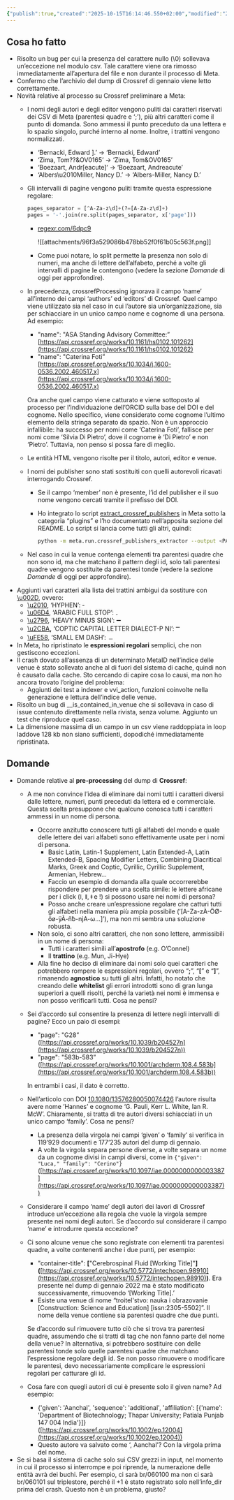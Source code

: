 ```yaml
---
{"publish":true,"created":"2025-10-15T16:14:46.550+02:00","modified":"2022-01-27T12:00:00.000+01:00","cssclasses":""}
---
```



## Cosa ho fatto

- Risolto un bug per cui la presenza del carattere nullo (\0) sollevava un’eccezione nel modulo csv. Tale carattere viene ora rimosso immediatamente all’apertura del file e non durante il processo di Meta.
- Confermo che l’archivio del dump di Crossref di gennaio viene letto correttamente.
- Novità relative al processo su  Crossref preliminare a Meta:
    - I nomi degli autori e degli editor vengono puliti dai caratteri riservati dei CSV di Meta (parentesi quadre e ‘;’), più altri caratteri come il punto di domanda. Sono ammessi il punto preceduto da una lettera e lo spazio singolo, purché interno al nome. Inoltre, i trattini vengono normalizzati.
        - ‘Bernacki, Edward ].’ → ‘Bernacki, Edward’
        - ‘Zima, Tom??&OV0165’ → ‘Zima, Tom&OV0165’
        - ‘Boezaart, Andr[eacute]‘ → ‘Boezaart, Andreacute’
        - ‘Albers\u2010Miller, Nancy D.’ → ‘Albers-Miller, Nancy D.’
    - Gli intervalli di pagine vengono puliti tramite questa espressione regolare:
        
        ```python
        pages_separator = [^A-Za-z\d]+(?=[A-Za-z\d]+)
        pages = '-'.join(re.split(pages_separator, x['page']))
        ```
        
        - [regexr.com/6dpc9](http://regexr.com/6dpc9)
            
            ![[attachments/96f3a529086b478bb52f0f61b05c563f.png]]
            
        - Come puoi notare, lo split permette la presenza non solo di numeri, ma anche di lettere dell’alfabeto, perché a volte gli intervalli di pagine le contengono (vedere la sezione *Domande* di oggi per approfondire).
    - In precedenza, crossrefProcessing ignorava il campo ‘name’ all’interno dei campi ‘authors’ ed ‘editors’ di Crossref. Quel campo viene utilizzato sia nel caso in cui l’autore sia un’organizzazione, sia per schiacciare in un unico campo nome e cognome di una persona. Ad esempio:
        - "name": "ASA Standing Advisory Committee:” [https://api.crossref.org/works/10.1161/hs0102.101262](https://api.crossref.org/works/10.1161/hs0102.101262)
        - "name": "Caterina Foti” [https://api.crossref.org/works/10.1034/j.1600-0536.2002.460517.x](https://api.crossref.org/works/10.1034/j.1600-0536.2002.460517.x)
        
        Ora anche quel campo viene catturato e viene sottoposto al processo per l’individuazione dell’ORCID sulla base del DOI e del cognome. Nello specifico, viene considerato come cognome l’ultimo elemento della stringa separato da spazio. Non è un approccio infallibile: ha successo per nomi come ‘Caterina Foti’, fallisce per nomi come ‘Silvia Di Pietro’, dove il cognome è ‘Di Pietro’ e non ‘Pietro’. Tuttavia, non penso si possa fare di meglio. 
        
    - Le entità HTML vengono risolte per il titolo, autori, editor e venue.
    - I nomi dei publisher sono stati sostituiti con quelli autorevoli ricavati interrogando Crossref.
        - Se il campo ‘member’ non è presente, l’id del publisher e il suo nome vengono cercati tramite il prefisso del DOI.
        - Ho integrato lo script [extract_crossref_publishers](https://github.com/essepuntato/ecss-2021/blob/main/extract_dblp_metadata.py) in Meta sotto la categoria “plugins” e l’ho documentato nell’apposita sezione del README. Lo script si lancia come tutti gli altri, quindi:
            
            ```bash
            python -m meta.run.crossref_publishers_extractor --output <PATH>
            ```
            
    - Nel caso in cui la venue contenga elementi tra parentesi quadre che non sono id, ma che matchano il pattern degli id, solo tali parentesi quadre vengono sostituite da parentesi tonde (vedere la sezione *Domande* di oggi per approfondire).
- Aggiunti vari caratteri alla lista dei trattini ambigui da sostiture con [\u002D](https://util.unicode.org/UnicodeJsps/character.jsp?a=002D), ovvero:
    - [\u2010](https://util.unicode.org/UnicodeJsps/character.jsp?a=2010), ‘HYPHEN’: ‐
    - [\u06D4](https://util.unicode.org/UnicodeJsps/character.jsp?a=06D4), ‘ARABIC FULL STOP’: ۔
    - [\u2796](https://util.unicode.org/UnicodeJsps/character.jsp?a=2796), ‘HEAVY MINUS SIGN’: ➖
    - [\u2CBA](https://util.unicode.org/UnicodeJsps/character.jsp?a=2CBA)**,** ‘COPTIC CAPITAL LETTER DIALECT-P NI’: Ⲻ
    - [\uFE58](https://util.unicode.org/UnicodeJsps/character.jsp?a=FE58), ‘SMALL EM DASH’: ﹘
- In Meta, ho ripristinato le **espressioni regolari** semplici, che non gestiscono eccezioni.
- Il crash dovuto all’assenza di un determinato MetaID nell’indice delle venue è stato sollevato anche al di fuori del sistema di cache, quindi non è causato dalla cache. Sto cercando di capire cosa lo causi, ma non ho ancora trovato l’origine del problema:
    - Aggiunti dei test a indexer e vvi_action, funzioni coinvolte nella generazione e lettura dell’indice delle venue.
- Risolto un bug di __is_contained_in_venue che si sollevava in caso di issue contenuto direttamente nella rivista, senza volume. Aggiunto un test che riproduce quel caso.
- La dimensione massima di un campo in un csv viene raddoppiata in loop laddove 128 kb non siano sufficienti, dopodiché immediatamente ripristinata.

## Domande

- Domande relative al **pre-processing** del dump di **Crossref**:
    - A me non convince l’idea di eliminare dai nomi tutti i caratteri diversi dalle lettere, numeri, punti preceduti da lettera ed e commerciale. Questa scelta presuppone che qualcuno conosca tutti i caratteri ammessi in un nome di persona.
        - Occorre anzitutto conoscere tutti gli alfabeti del mondo e quale delle lettere dei vari alfabeti sono effettivamente usate per i nomi di persona.
            - Basic Latin, Latin-1 Supplement, Latin Extended-A, Latin Extended-B, Spacing Modifier Letters, Combining Diacritical Marks, Greek and Coptic, Cyrillic, Cyrillic Supplement, Armenian, Hebrew...
            - Faccio un esempio di domanda alla quale occorrerebbe rispondere per prendere una scelta simile: le lettere africane per i click (ǀ, ǁ, ǂ e ǃ) si possono usare nei nomi di persona?
            - Posso anche creare un’espressione regolare che catturi tutti gli alfabeti nella maniera più ampia possibile (’[A-Za-zÀ-ÖØ-öø-ÿĀ-ňƀ-ǌΑ-ω...]’), ma non mi sembra una soluzione robusta.
        - Non solo, ci sono altri caratteri, che non sono lettere, ammissibili in un nome di persona:
            - Tutti i caratteri simili all’**apostrofo** (e.g. O’Connel)
            - Il **trattino** (e.g. Mun, Ji-Hye)
        - Alla fine ho deciso di eliminare dai nomi solo quei caratteri che potrebbero rompere le espressioni regolari, ovvero “**;**”, “**[**” e “**]**”, rimanendo **agnostico** su tutti gli altri. Infatti, ho notato che creando delle **whitelist** gli errori introdotti sono di gran lunga superiori a quelli risolti, perché la varietà nei nomi è immensa e non posso verificarli tutti. Cosa ne pensi?
    - Sei d’accordo sul consentire la presenza di lettere negli intervalli di pagine? Ecco un paio di esempi:
        - "page": "G28” ([https://api.crossref.org/works/10.1039/b204527n](https://api.crossref.org/works/10.1039/b204527n))
        - "page": "583b-583” ([https://api.crossref.org/works/10.1001/archderm.108.4.583b](https://api.crossref.org/works/10.1001/archderm.108.4.583b))
        
        In entrambi i casi, il dato è corretto.
        
    - Nell’articolo con DOI [10.1080/13576280050074426](https://api.crossref.org/works/10.1080/13576280050074426) l’autore risulta avere nome ’Hannes’ e cognome ‘G. Pauli, Kerr L. White, Ian R. McW’. Chiaramente, si tratta di tre autori diversi schiacciati in un unico campo ‘family’. Cosa ne pensi?
        - La presenza della virgola nei campi ‘given’ o ‘family’ si verifica in 119’929 documenti e 177’235 autori del dump di gennaio.
        - A volte la virgola separa persone diverse, a volte separa un nome da un cognome divisi in campi diversi, come in `{"given": "Luca," "family": "Cerino"}` ([https://api.crossref.org/works/10.1097/iae.0000000000003387](https://api.crossref.org/works/10.1097/iae.0000000000003387))
    - Considerare il campo ‘name’ degli autori dei lavori di Crossref introduce un’eccezione alla regola che vuole la virgola sempre presente nei nomi degli autori. Se d’accordo sul considerare il campo ‘name’ e introdurre questa eccezione?
    - Ci sono alcune venue che sono registrate con elementi tra parentesi quadre, a volte contenenti anche i due punti, per esempio:
        - "container-title": **[**"Cerebrospinal Fluid [Working Title]"**] (**[https://api.crossref.org/works/10.5772/intechopen.98910](https://api.crossref.org/works/10.5772/intechopen.98910)**)**. Era presente nel dump di gennaio 2022 ma è stato modificato successivamente, rimuovendo ‘[Working Title].’
        - Esiste una venue di nome “troitel'stvo: nauka i obrazovanie [Construction: Science and Education] [issn:2305-5502]”. Il nome della venue contiene sia parentesi quadre che due punti.
        
        Se d’accordo sul rimuovere tutto ciò che si trova tra parentesi quadre, assumendo che si tratti di tag che non fanno parte del nome della venue? In alternativa, si potrebbero sostituire con delle parentesi tonde solo quelle parentesi quadre che matchano l’espressione regolare degli id. Se non posso rimuovere o modificare le parentesi, devo necessariamente complicare le espressioni regolari per catturare gli id.
        
    - Cosa fare con quegli autori di cui è presente solo il given name? Ad esempio:
        - {'given': 'Aanchal', 'sequence': 'additional', 'affiliation': [{'name': 'Department of Biotechnology; Thapar University; Patiala Punjab 147 004 India'}]} ([https://api.crossref.org/works/10.1002/ep.12004](https://api.crossref.org/works/10.1002/ep.12004))
        - Questo autore va salvato come ‘, Aanchal’? Con la virgola prima del nome.
- Se si basa il sistema di cache solo sui CSV grezzi in input, nel momento in cui il processo si interrompe e poi riprende, la numerazione delle entità avrà dei buchi. Per esempio, ci sarà br/060100 ma non ci sarà  br/060101 sul triplestore, perché il +1 è stato registrato solo nell’info_dir prima del crash. Questo non è un problema, giusto?